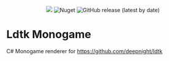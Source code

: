<p align="center">
  <img src="https://img.shields.io/nuget/v/LDtkMonogame?color=yellow" />
  <img alt="Nuget" src="https://img.shields.io/nuget/dt/LDtkMonogame">
  <img alt="GitHub release (latest by date)" src="https://img.shields.io/github/v/release/deepnight/ldtk?color=gree&label=Supports LDtk">
</p>

# Ldtk Monogame
C# Monogame renderer for https://github.com/deepnight/ldtk
